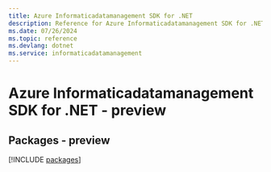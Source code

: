```yaml
---
title: Azure Informaticadatamanagement SDK for .NET
description: Reference for Azure Informaticadatamanagement SDK for .NET
ms.date: 07/26/2024
ms.topic: reference
ms.devlang: dotnet
ms.service: informaticadatamanagement
---
```

# Azure Informaticadatamanagement SDK for .NET - preview
## Packages - preview
[!INCLUDE [packages](informaticadatamanagement-index.md)]